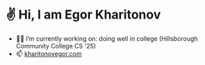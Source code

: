 <h1>✌️ Hi, I am Egor Kharitonov</h1>

- 👨‍💻 I’m currently working on: doing well in college (Hillsborough Community College CS '25)
- 📫 [kharitonovegor.com](https://kharitonovegor.com)

 <!--[<img src="https://www.codewars.com/users/kharitonov-egor/badges/small">](https://www.codewars.com/users/kharitonov-egor) -->

 <!--# ![LeetCode Stats](https://leetcard.jacoblin.cool/kharitonov-egor?theme=dark&font=Maitree) -->

 <!-- # [![wakatime](https://wakatime.com/badge/user/f931925b-f4c5-4a55-97ac-b51912a98888.svg)](https://wakatime.com/@f931925b-f4c5-4a55-97ac-b51912a98888) -->

